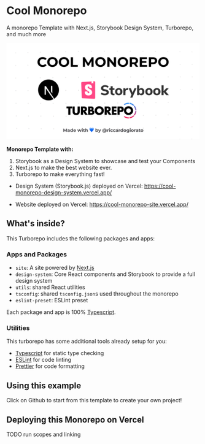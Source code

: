# Cool Monorepo

A monorepo Template with Next.js, Storybook Design System, Turborepo, and much more

![cover for turborepo nextjs storybook template](public/cover.jpg)

**Monorepo Template with:**

1. Storybook as a Design System to showcase and test your Components
2. Next.js to make the best website ever.
3. Turborepo to make everything fast!

- Design System (Storybook.js) deployed on Vercel: https://cool-monorepo-design-system.vercel.app/

- Website deployed on Vercel: https://cool-monorepo-site.vercel.app/

## What's inside?

This Turborepo includes the following packages and apps:

### Apps and Packages

- `site`: A site powered by [Next.js](https://nextjs.org)
- `design-system`: Core React components and Storybook to provide a full design system
- `utils`: shared React utilities
- `tsconfig`: shared `tsconfig.json`s used throughout the monorepo
- `eslint-preset`: ESLint preset

Each package and app is 100% [Typescript](https://www.typescriptlang.org/).

### Utilities

This turborepo has some additional tools already setup for you:

- [Typescript](https://www.typescriptlang.org/) for static type checking
- [ESLint](https://eslint.org/) for code linting
- [Prettier](https://prettier.io) for code formatting

## Using this example

Click on Github to start from this template to create your own project!

## Deploying this Monorepo on Vercel

TODO run scopes and linking
